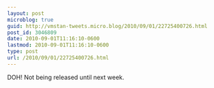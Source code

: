 ```yaml
---
layout: post
microblog: true
guid: http://vmstan-tweets.micro.blog/2010/09/01/22725400726.html
post_id: 3046809
date: 2010-09-01T11:16:10-0600
lastmod: 2010-09-01T11:16:10-0600
type: post
url: /2010/09/01/22725400726.html
---
```

DOH! Not being released until next week.
